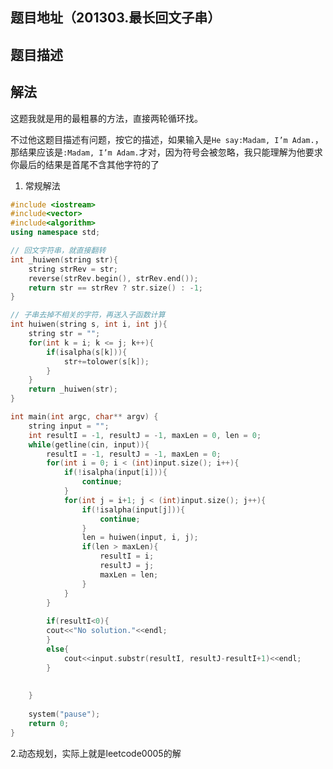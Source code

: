 ## 题目地址（201303.最长回文子串）

## 题目描述

## 解法

这题我就是用的最粗暴的方法，直接两轮循环找。

不过他这题目描述有问题，按它的描述，如果输入是```He say:Madam, I’m Adam.```，那结果应该是```:Madam, I’m Adam.```才对，因为符号会被忽略，我只能理解为他要求你最后的结果是首尾不含其他字符的了

1. 常规解法

```cpp
#include <iostream>
#include<vector>
#include<algorithm>
using namespace std;

// 回文字符串，就直接翻转
int _huiwen(string str){
	string strRev = str;
	reverse(strRev.begin(), strRev.end());
	return str == strRev ? str.size() : -1;
}

// 子串去掉不相关的字符，再送入子函数计算
int huiwen(string s, int i, int j){
	string str = "";
	for(int k = i; k <= j; k++){
		if(isalpha(s[k])){
			str+=tolower(s[k]);
		}
	}
	return _huiwen(str);
}

int main(int argc, char** argv) {
	string input = "";
	int resultI = -1, resultJ = -1, maxLen = 0, len = 0;
	while(getline(cin, input)){
		resultI = -1, resultJ = -1, maxLen = 0;
		for(int i = 0; i < (int)input.size(); i++){
			if(!isalpha(input[i])){
				continue;
			}
			for(int j = i+1; j < (int)input.size(); j++){
				if(!isalpha(input[j])){
					continue;
				}
				len = huiwen(input, i, j);
				if(len > maxLen){
					resultI = i;
					resultJ = j;
					maxLen = len;
				}
			}
		}
		
		if(resultI<0){
		cout<<"No solution."<<endl;
		}
		else{
			cout<<input.substr(resultI, resultJ-resultI+1)<<endl;
		}
		
		
	}
	
	system("pause");
	return 0;
}
```
2.动态规划，实际上就是leetcode0005的解